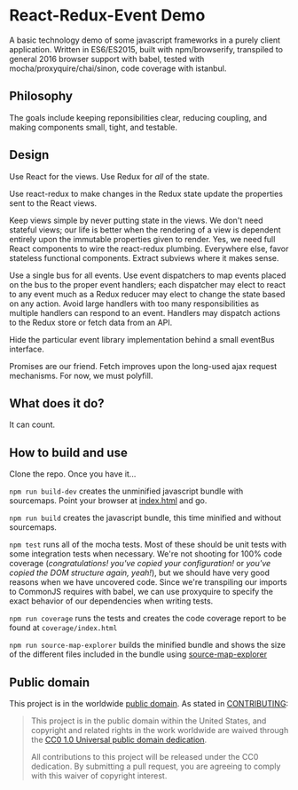 React-Redux-Event Demo
=====

A basic technology demo of some javascript frameworks in a purely client application. Written in ES6/ES2015, built with npm/browserify, transpiled to general 2016 browser support with babel, tested with mocha/proxyquire/chai/sinon, code coverage with istanbul.

## Philosophy

The goals include keeping reponsibilities clear, reducing coupling, and making components small, tight, and testable.

## Design

Use React for the views. Use Redux for *all* of the state.

Use react-redux to make changes in the Redux state update the properties sent to the React views.

Keep views simple by never putting state in the views. We don't need stateful views; our life is better when the rendering of a view is dependent entirely upon the immutable properties given to render. Yes, we need full React components to wire the react-redux plumbing. Everywhere else, favor stateless functional components. Extract subviews where it makes sense.

Use a single bus for all events. Use event dispatchers to map events placed on the bus to the proper event handlers; each dispatcher may elect to react to any event much as a Redux reducer may elect to change the state based on any action. Avoid large handlers with too many responsibilities as multiple handlers can respond to an event. Handlers may dispatch actions to the Redux store or fetch data from an API. 

Hide the particular event library implementation behind a small eventBus interface.

Promises are our friend. Fetch improves upon the long-used ajax request mechanisms. For now, we must polyfill.

## What does it do?

It can count.

## How to build and use

Clone the repo. Once you have it...

`npm run build-dev` creates the unminified javascript bundle with sourcemaps. Point your browser at [index.html](index.html) and go.

`npm run build` creates the javascript bundle, this time minified and without sourcemaps.

`npm test` runs all of the mocha tests. Most of these should be unit tests with some integration tests when necessary. We're not shooting for 100% code coverage (_congratulations! you've copied your configuration!_ or _you've copied the DOM structure again, yeah!_), but we should have very good reasons when we have uncovered code. Since we're transpiling our imports to CommonJS requires with babel, we can use proxyquire to specify the exact behavior of our dependencies when writing tests.

`npm run coverage` runs the tests and creates the code coverage report to be found at `coverage/index.html`

`npm run source-map-explorer` builds the minified bundle and shows the size of the different files included in the bundle using [source-map-explorer](https://github.com/danvk/source-map-explorer)

## Public domain

This project is in the worldwide [public domain](LICENSE.md). As stated in [CONTRIBUTING](CONTRIBUTING.md):

> This project is in the public domain within the United States, and copyright and related rights in the work worldwide are waived through the [CC0 1.0 Universal public domain dedication](https://creativecommons.org/publicdomain/zero/1.0/).
>
> All contributions to this project will be released under the CC0 dedication. By submitting a pull request, you are agreeing to comply with this waiver of copyright interest.